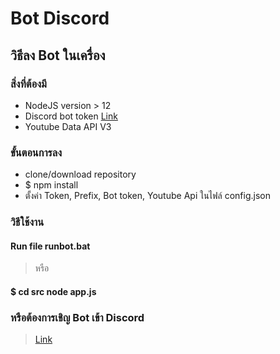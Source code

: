 # Bot Discord
## วิธีลง Bot ในเครื่อง
### สิ่งที่ต้องมี 
* NodeJS version > 12
* Discord bot token [Link](https://discord.com/developers/applications)
* Youtube Data API V3 

### ขั้นตอนการลง
* clone/download repository 
* $ npm install 
* ตั้งค่า Token, Prefix, Bot token, Youtube Api ในไฟล์ config.json 

### วิธีใช้งาน
#### Run file runbot.bat
> หรือ
#### $ cd src node app.js

### หรือต้องการเชิญ Bot เข้า Discord 
> [Link](https://discord.com/oauth2/authorize?client_id=718169475777822841&scope=bot&permissions=8)

